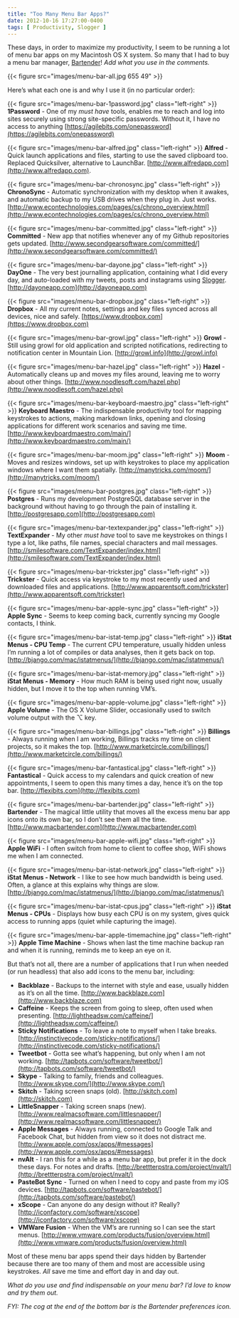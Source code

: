 ```yaml
---
title: "Too Many Menu Bar Apps?"
date: 2012-10-16 17:27:00-0400
tags: [ Productivity, Slogger ]
---
```


These days, in order to maximize my productivity, I seem to be running a lot of menu bar apps on my Macintosh OS X system. So many that I had to buy a menu bar manager, [Bartender](http://www.macbartender.com)! *Add what you use in the comments.*

{{< figure src="images/menu-bar-all.jpg 655 49" >}}

Here’s what each one is and why I use it (in no particular order):

{{< figure src="images/menu-bar-1password.jpg" class="left-right" >}} **1Password** - One of my *must have* tools, enables me to reach and log into sites securely using strong site-specific passwords. Without it, I have no access to anything [https://agilebits.com/onepassword](https://agilebits.com/onepassword)

{{< figure src="images/menu-bar-alfred.jpg" class="left-right" >}}  **Alfred** - Quick launch applications and files, starting to use the saved clipboard too. Replaced Quicksilver, alternative to LaunchBar. [http://www.alfredapp.com](http://www.alfredapp.com).

{{< figure src="images/menu-bar-chronosync.jpg" class="left-right" >}}  **ChronoSync** - Automatic synchronization with my desktop when it awakes, and automatic backup to my USB drives when they plug in. Just works. [http://www.econtechnologies.com/pages/cs/chrono_overview.html](http://www.econtechnologies.com/pages/cs/chrono_overview.html)

{{< figure src="images/menu-bar-committed.jpg" class="left-right" >}}  **Committed** - New app that notifies whenever any of my Github repositories gets updated. [http://www.secondgearsoftware.com/committed/](http://www.secondgearsoftware.com/committed/)

{{< figure src="images/menu-bar-dayone.jpg" class="left-right" >}}  **DayOne** - The very best journalling application, containing what I did every day, and auto-loaded  with my tweets, posts and instagrams using [Slogger](http://ttscoff.github.com/Slogger/). [http://dayoneapp.com](http://dayoneapp.com)

{{< figure src="images/menu-bar-dropbox.jpg" class="left-right" >}}  **Dropbox** - All my current notes, settings and key files synced across all devices, nice and safely. [https://www.dropbox.com](https://www.dropbox.com)

{{< figure src="images/menu-bar-growl.jpg" class="left-right" >}}  **Growl** - Still using growl for old application and scripted notifications, redirecting to notification center in Mountain Lion. [http://growl.info](http://growl.info)

{{< figure src="images/menu-bar-hazel.jpg" class="left-right" >}}  **Hazel** - Automatically cleans up and moves my files around, leaving me to worry about other things. [http://www.noodlesoft.com/hazel.php](http://www.noodlesoft.com/hazel.php)

{{< figure src="images/menu-bar-keyboard-maestro.jpg" class="left-right" >}}  **Keyboard Maestro** - The indispensable productivity tool for mapping keystrokes to actions, making markdown links, opening and closing applications for different work scenarios and saving me time. [http://www.keyboardmaestro.com/main/](http://www.keyboardmaestro.com/main/)

{{< figure src="images/menu-bar-moom.jpg" class="left-right" >}}  **Moom** - Moves and resizes windows, set up with keystrokes to place my application windows where I want them spatially. [http://manytricks.com/moom/](http://manytricks.com/moom/)

{{< figure src="images/menu-bar-postgres.jpg" class="left-right" >}}  **Postgres** - Runs my development PostgreSQL database server in the background without having to go through the pain of installing it. [http://postgresapp.com](http://postgresapp.com)

{{< figure src="images/menu-bar-textexpander.jpg" class="left-right" >}}  **TextExpander** - My other *must have* tool to save me keystrokes on things I type a lot, like paths, file names, special characters and mail messages. [http://smilesoftware.com/TextExpander/index.html](http://smilesoftware.com/TextExpander/index.html)

{{< figure src="images/menu-bar-trickster.jpg" class="left-right" >}}  **Trickster** - Quick access via keystroke to my most recently used and downloaded files and applications. [http://www.apparentsoft.com/trickster](http://www.apparentsoft.com/trickster)

{{< figure src="images/menu-bar-apple-sync.jpg" class="left-right" >}}  **Apple Sync** - Seems to keep coming back, currently syncing my Google contacts, I think.

{{< figure src="images/menu-bar-istat-temp.jpg" class="left-right" >}}  **iStat Menus - CPU Temp** - The current CPU temperature, usually hidden unless I’m running a lot of compiles or data analyses, then it gets back on top. [http://bjango.com/mac/istatmenus/](http://bjango.com/mac/istatmenus/)

{{< figure src="images/menu-bar-istat-memory.jpg" class="left-right" >}}  **iStat Menus - Memory** - How much RAM is being used right now, usually hidden, but I move it to the top when running VM’s.

{{< figure src="images/menu-bar-apple-volume.jpg" class="left-right" >}}  **Apple Volume** - The OS X Volume Slider, occasionally used to switch volume output with the ⌥ key.

{{< figure src="images/menu-bar-billings.jpg" class="left-right" >}}  **Billings** - Always running when I am working, Billings tracks my time on client projects, so it makes the top. [http://www.marketcircle.com/billings/](http://www.marketcircle.com/billings/)

{{< figure src="images/menu-bar-fantastical.jpg" class="left-right" >}}  **Fantastical** - Quick access to my calendars and quick creation of new appointments, I seem to open this many times a day, hence it’s on the top bar. [http://flexibits.com](http://flexibits.com)

{{< figure src="images/menu-bar-bartender.jpg" class="left-right" >}}  **Bartender** - The magical little utility that moves all the excess menu bar app icons onto its own bar, so I don’t see them all the time. [http://www.macbartender.com](http://www.macbartender.com)

{{< figure src="images/menu-bar-apple-wifi.jpg" class="left-right" >}}  **Apple WiFi** - I often switch from home to client to coffee shop, WiFi shows me when I am connected.

{{< figure src="images/menu-bar-istat-network.jpg" class="left-right" >}}  **iStat Menus - Network** - I like to see how much bandwidth is being used. Often, a glance at this explains why things are slow. [http://bjango.com/mac/istatmenus/](http://bjango.com/mac/istatmenus/)

{{< figure src="images/menu-bar-istat-cpus.jpg" class="left-right" >}}  **iStat Menus - CPUs** - Displays how busy each CPU is on my system, gives quick access to running apps (quiet while capturing the image).

{{< figure src="images/menu-bar-apple-timemachine.jpg" class="left-right" >}}  **Apple Time Machine** - Shows when last the time machine backup ran and when it is running, reminds me to keep an eye on it.

But that’s not all, there are a number of applications that I run when needed (or run headless) that also add icons to the menu bar, including:

*  **Backblaze** - Backups to the internet with style and ease, usually hidden as it’s on all the time. [http://www.backblaze.com](http://www.backblaze.com)
* **Caffeine** - Keeps the screen from going to sleep, often used when presenting. [http://lightheadsw.com/caffeine/](http://lightheadsw.com/caffeine/)
* **Sticky Notifications** - To leave a note to myself when I take breaks. [http://instinctivecode.com/sticky-notifications/](http://instinctivecode.com/sticky-notifications/)
* **Tweetbot** - Gotta see what’s happening, but only when I am not working. [http://tapbots.com/software/tweetbot/](http://tapbots.com/software/tweetbot/)
* **Skype** - Talking to family, friends and colleagues. [http://www.skype.com/](http://www.skype.com/)
* **Skitch** - Taking screen snaps (old). [http://skitch.com](http://skitch.com)
* **LittleSnapper** - Taking screen snaps (new). [http://www.realmacsoftware.com/littlesnapper/](http://www.realmacsoftware.com/littlesnapper/)
* **Apple Messages** - Always running, connected to Google Talk and Facebook Chat, but hidden from view so it does not distract me. [http://www.apple.com/osx/apps/#messages](http://www.apple.com/osx/apps/#messages)
* **nvAlt** - I ran this for a while as a menu bar app, but prefer it in the dock these days. For notes and drafts. [http://brettterpstra.com/project/nvalt/](http://brettterpstra.com/project/nvalt/)
* **PasteBot Sync** - Turned on when I need to copy and paste from my iOS devices.  [http://tapbots.com/software/pastebot/](http://tapbots.com/software/pastebot/)
* **xScope** - Can anyone do any design without it? Really? [http://iconfactory.com/software/xscope](http://iconfactory.com/software/xscope)
* **VMWare Fusion** - When the VM’s are running so I can see the start menus. [http://www.vmware.com/products/fusion/overview.html](http://www.vmware.com/products/fusion/overview.html)

Most of these menu bar apps spend their days hidden by Bartender because there are too many of them and most are accessible using keystrokes. *All* save me time and effort day in and day out.

*What do you use and find indispensable on your menu bar? I’d love to know and try them out.*

*FYI: The cog at the end of the bottom bar is the Bartender preferences icon.*
